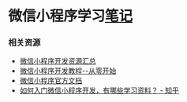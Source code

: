 # 微信小程序学习[笔记](https://github.com/ShannonChenCHN/AFrontEndWebDevTour/issues)



### 相关资源

- [微信小程序开发资源汇总 ](https://github.com/justjavac/awesome-wechat-weapp)
- [微信小程序开发教程--从零开始](https://www.jianshu.com/p/aaef5ceb3936)
- [微信小程序官方文档](https://mp.weixin.qq.com/debug/wxadoc/dev/index.html)
- [如何入门微信小程序开发，有哪些学习资料？ - 知乎](https://www.zhihu.com/question/50907897)


